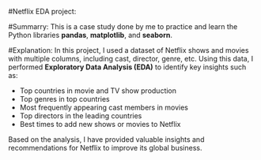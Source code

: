 #Netflix EDA project:

#Summarry:
This is a case study done by me to practice and learn the Python libraries **pandas**, **matplotlib**, and **seaborn**.

#Explanation:
In this project, I used a dataset of Netflix shows and movies with multiple columns, including cast, director, genre, etc. Using this data, I performed **Exploratory Data Analysis (EDA)** to identify key insights such as:

- Top countries in movie and TV show production
- Top genres in top countries
- Most frequently appearing cast members in movies
- Top directors in the leading countries
- Best times to add new shows or movies to Netflix

Based on the analysis, I have provided valuable insights and recommendations for Netflix to improve its global business.
